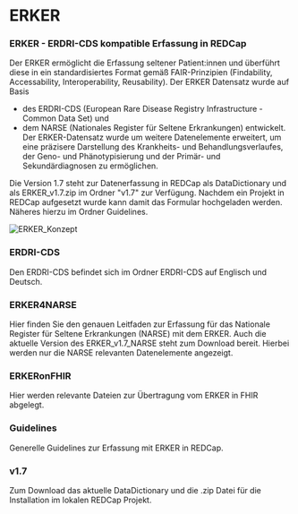 # ERKER

### ERKER - ERDRI-CDS kompatible Erfassung in REDCap
Der ERKER ermöglicht die Erfassung seltener Patient:innen und überführt diese in ein standardisiertes Format gemäß FAIR-Prinzipien (Findability, Accessability, Interoperability, Reusability). Der ERKER Datensatz wurde auf Basis 
- des ERDRI-CDS (European Rare Disease Registry Infrastructure - Common Data Set) 
  und
- dem NARSE (Nationales Register für Seltene Erkrankungen)
  entwickelt.
Der ERKER-Datensatz wurde um weitere Datenelemente erweitert, um eine präzisere Darstellung des Krankheits- und Behandlungsverlaufes, \
der Geno- und Phänotypisierung und der Primär- und Sekundärdiagnosen zu ermöglichen. 

Die Version 1.7 steht zur Datenerfassung in REDCap als DataDictionary und als ERKER_v1.7.zip im Ordner "v1.7" zur Verfügung. Nachdem ein Projekt in REDCap aufgesetzt wurde kann damit das Formular hochgeladen werden. Näheres hierzu im Ordner Guidelines. 

![ERKER_Konzept](https://github.com/BIH-CEI/ERKER/assets/109136019/f89c9e1b-d6e8-4e21-adf6-7de133d6728d)


### ERDRI-CDS
Den ERDRI-CDS befindet sich im Ordner ERDRI-CDS auf Englisch und Deutsch.


### ERKER4NARSE
Hier finden Sie den genauen Leitfaden zur Erfassung für das Nationale Register für Seltene Erkrankungen (NARSE) mit dem ERKER.
Auch die aktuelle Version des ERKER_v1.7_NARSE steht zum Download bereit. Hierbei werden nur die NARSE relevanten Datenelemente angezeigt.


### ERKERonFHIR
Hier werden relevante Dateien zur Übertragung vom ERKER in FHIR abgelegt.

### Guidelines
Generelle Guidelines zur Erfassung mit ERKER in REDCap.

### v1.7 
Zum Download das aktuelle DataDictionary und die .zip Datei für die Installation im lokalen REDCap Projekt. 









